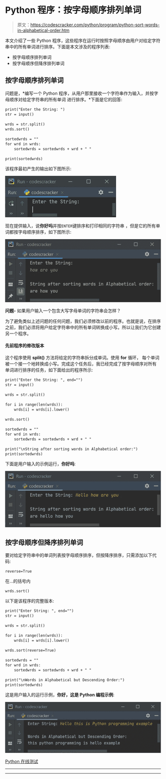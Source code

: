 # Python 程序：按字母顺序排列单词

> 原文：<https://codescracker.com/python/program/python-sort-words-in-alphabetical-order.htm>

本文介绍了一些 Python 程序，这些程序在运行时按照字母顺序由用户对给定字符串中的所有单词进行排序。下面是本文涉及的程序列表:

*   按字母顺序排列单词
*   按字母顺序但降序排列单词

## 按字母顺序排列单词

问题是，*编写一个 Python 程序，从用户那里接收一个字符串作为输入，并按字母顺序对给定字符串的所有单词 进行排序。*下面是它的回答:

```
print("Enter the String: ")
str = input()

wrds = str.split()
wrds.sort()

sortedwrds = ""
for wrd in wrds:
    sortedwrds = sortedwrds + wrd + " "

print(sortedwrds)
```

该程序最初产生的输出如下图所示:

![python sort words in alphabetical order](img/e90372446f7afbbb345c0cbd8df61fb5.png)

现在提供输入，说**你好吗**并按`ENTER`键排序和打印相同的字符串 ，但是它的所有单词都按字母顺序排序，如下图所示:

![sort words in alphabetical order python](img/0068dea6d5f4c86002120e833f6ba107.png)

**问题-** 如果用户输入一个包含大写字母单词的字符串会怎样？

为了避免类似上述问题的任何问题，我们必须修改以前的程序。也就是说，在排序之前，我们必须将用户给定字符串中的所有单词转换成小写。所以让我们为它创建另一个程序。

#### 先前程序的修改版本

这个程序使用 **split()** 方法将给定的字符串拆分成单词。使用 **for** 循环， 每个单词被一个接一个地转换成小写。完成这个任务后，我已经完成了按字母顺序对所有 单词进行排序的任务，如下面给出的程序所示:

```
print("Enter the String: ", end="")
str = input()

wrds = str.split()

for i in range(len(wrds)):
    wrds[i] = wrds[i].lower()

wrds.sort()

sortedwrds = ""
for wrd in wrds:
    sortedwrds = sortedwrds + wrd + " "

print("\nString after sorting words in Alphabetical order:")
print(sortedwrds)
```

下面是用户输入的示例运行，**你好吗**:

![python program sort words in alphabetical](img/aa4010ce0473a05f1884a738f4ee6541.png)

## 按字母顺序但降序排列单词

要对给定字符串中的单词列表按字母顺序排序，但按降序排序，只需添加以下代码:

```
reverse=True
```

在…的括号内

```
wrds.sort()
```

以下是该程序的完整版本:

```
print("Enter String: ", end="")
str = input()

wrds = str.split()

for i in range(len(wrds)):
    wrds[i] = wrds[i].lower()

wrds.sort(reverse=True)

sortedwrds = ""
for wrd in wrds:
    sortedwrds = sortedwrds + wrd + " "

print("\nWords in Alphabetical but Descending Order:")
print(sortedwrds)
```

这是用户输入的运行示例，**你好，这是 Python 编程示例**:

![sort words in descending order python](img/a306f19fea7eb8fea820250293552388.png)

[Python 在线测试](/exam/showtest.php?subid=10)

* * *

* * *